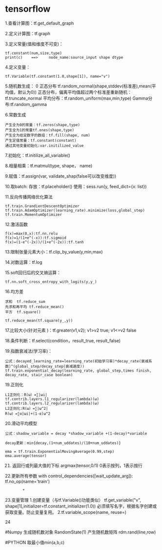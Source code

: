 # tensorflow

1.查看计算图：tf.get_default_graph

2.定义计算图：tf.graph

3.定义常量(值和维度不可变)：

	tf.constant(num,size,type)
 	print(c)	==>		node_name:source_input shape dtype

4.定义变量：
	
	tf.Variable(tf.constant(1.0,shape[1]), name="v")
	
	
5.随机数生成：
0
	正态分布 tf.random_normal(shape,stddev(标准差),mean(平均值，默认为0))
	正态分布，偏离平均值超过两个标准差重新随机：tf.truncate_normal
	平均分布：tf.random_uniform(max,min,type)
	Gamma分布:tf.random_gamma

6.常数生成

	产生全为0的常量：tf.zeros(shape,type)
	产生全为1的常量tf.ones(shape,type)
	产生全为给定数字的数组：tf.fill(shape, num)
	产生定值常量：tf.constant(constant)
	通过其他变量初始化:var.initilized_value

	
7.初始化：tf.initilize_all_variable()

8.相量相乘：tf.matmul(type, shape， name)

9.赋值：tf.assign(var, validate_shap(false可以改变维度))

10.取batch:
	存放：tf.placeholder()
	使用：sess.run(y, feed_dict={x: list})

11.反向传播网络优化算法

	tf.train.GrandientDescentOptimizer
	tf.train.AdamOptimizer(learning_rate).minimize(loss,global_step)
	tf.train.MomentumOptimizer

12.激活函数

	f(x)=max(0,x):tf.nn.relu
	f(x)=1/(1+e^(-x)):tf.sigmoid
	f(x)=(1-e^(-2x))/(1+e^(-2x)):tf.tanh
	
13.限制张量元素大小：tf.clip_by_value(y,min,max)

14.对数运算：tf.log

15.soft回归后的交叉熵运算：

	tf.nn.soft_cross_entropy_with_logits(y,y_)

16.均方差
	
	求和	tf.reduce_sum
	先求和再平均 tf.reduce_mean()
	平方	tf.square()
	
	tf.reduce_mean(tf.square(y_,y))

17.比较大小(针对元素 )：tf.greater(v1,v2); v1>v2 true; v1<=v2 false

18.条件判断：tf.select(condition，result_true, result_false)

19.指数衰减法(学习率)：

	公式：decayed_learning_rate=learning_rate(初始学习率)*decay_rate(衰减系数)^(global_step/decay_step(衰减速度))  
	tf.train.exponential_decay(learning_rate, global_step,times finish, decay_rate, stair_case boolean)
	
19.正则化
	
	L1正则化：R(ω）=∑|ωi|
	tf.contrib.layers.l1_regularizer(lambda)(ω)
	tf.contrib.layers.l2_regularizer(lambda)(ω)
	L2正则化:R(ω）=∑|ω^2|
	R(ω）=∑α|ωi|+(1-α)ω^2
	
20.滑动平均模型

	公式：shadow_variable = decay *shadow_variable +(1-decay)*variable
	
	decay更新：min{decay,(1+num_uddates)/(10+num_uddates)}
	
	ema = tf.train.ExponentialMovingAverage(0.99,step)
	ema.average(tensor)
	
21. 返回行或列最大值的下标
	argmax(tensor,0/1)	0表示按列，1表示按行
	
22.更新所有参数
		with control_dependencies([wait_update_arg]):
			tf.no_op(name='train')

			*
23.变量管理
	1.创建变量（与tf.Variable()功能类似）
		tf.get_variable("v", shape[1],initializer=tf.constant_initializer(1.0))
		必须填写名字，根据名字创建或获取变量。防止变量复用。
	2.tf.variable_scope(name, reuse=)
	
24
	
#Numpy
生成随机数对象  RandomState(1)
产生随机数矩阵	rdm.rand(line,row)

#PYTHON
取最小值min(a,b,c)
	